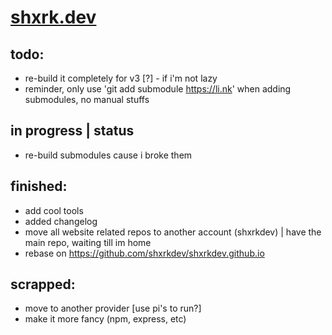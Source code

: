 # [shxrk.dev](https://shxrk.dev)

## todo:
- re-build it completely for v3 [?] - if i'm not lazy
- reminder, only use 'git add submodule https://li.nk' when adding submodules, no manual stuffs

## in progress | status
- re-build submodules cause i broke them

## finished:
- add cool tools
- added changelog
- move all website related repos to another account (shxrkdev) | have the main repo, waiting till im home
- rebase on https://github.com/shxrkdev/shxrkdev.github.io

## scrapped:
- move to another provider [use pi's to run?]
- make it more fancy (npm, express, etc)